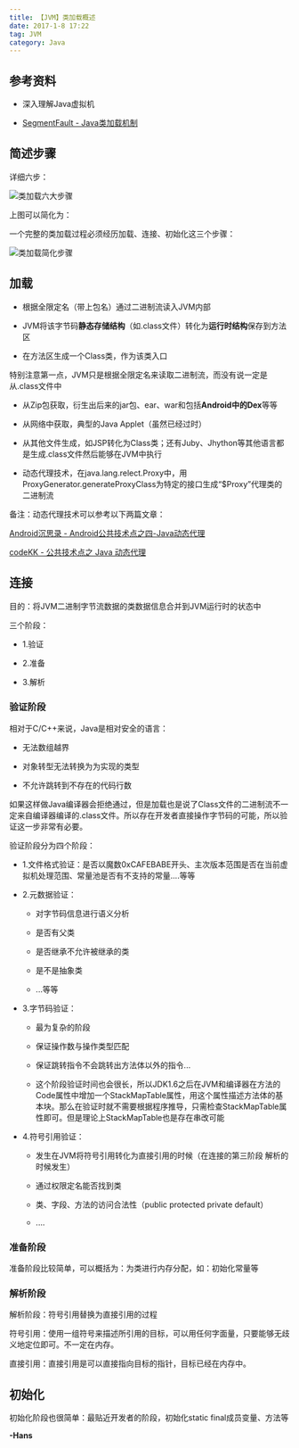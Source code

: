 ```yaml
---
title: 【JVM】类加载概述
date: 2017-1-8 17:22
tag: JVM
category: Java
---
```

<!-- more -->
## 参考资料

* 深入理解Java虚拟机

* [SegmentFault - Java类加载机制](https://segmentfault.com/a/1190000004597758)

## 简述步骤

详细六步：

![类加载六大步骤](http://p1.bpimg.com/567571/b722b1616255bbdf.png)

上图可以简化为：

一个完整的类加载过程必须经历加载、连接、初始化这三个步骤：

![类加载简化步骤](http://p1.bpimg.com/567571/60fc57b67d71525f.png)

## 加载

* 根据全限定名（带上包名）通过二进制流读入JVM内部

* JVM将该字节码**静态存储结构**（如.class文件）转化为**运行时结构**保存到方法区

* 在方法区生成一个Class类，作为该类入口



特别注意第一点，JVM只是根据全限定名来读取二进制流，而没有说一定是从.class文件中

* 从Zip包获取，衍生出后来的jar包、ear、war和包括**Android中的Dex**等等

* 从网络中获取，典型的Java Applet（虽然已经过时）

* 从其他文件生成，如JSP转化为Class类；还有Juby、Jhython等其他语言都是生成.class文件然后能够在JVM中执行

* 动态代理技术，在java.lang.relect.Proxy中，用ProxyGenerator.generateProxyClass为特定的接口生成“$Proxy”代理类的二进制流



备注：动态代理技术可以参考以下两篇文章：

[Android沉思录 - Android公共技术点之四-Java动态代理](http://yeungeek.com/2016/05/19/Android%E5%85%AC%E5%85%B1%E6%8A%80%E6%9C%AF%E7%82%B9%E4%B9%8B%E5%9B%9B-Java%E5%8A%A8%E6%80%81%E4%BB%A3%E7%90%86/)

[codeKK - 公共技术点之 Java 动态代理](http://p.codekk.com/blogs/detail/54cfab086c4761e5001b253d)



## 连接

目的：将JVM二进制字节流数据的类数据信息合并到JVM运行时的状态中

三个阶段：

* 1.验证

* 2.准备

* 3.解析



### 验证阶段

相对于C/C++来说，Java是相对安全的语言：

* 无法数组越界

* 对象转型无法转换为为实现的类型

* 不允许跳转到不存在的代码行数

如果这样做Java编译器会拒绝通过，但是加载也是说了Class文件的二进制流不一定来自编译器编译的.class文件。所以存在开发者直接操作字节码的可能，所以验证这一步非常有必要。



验证阶段分为四个阶段：

* 1.文件格式验证：是否以魔数0xCAFEBABE开头、主次版本范围是否在当前虚拟机处理范围、常量池是否有不支持的常量....等等

* 2.元数据验证：

    * 对字节码信息进行语义分析

    * 是否有父类

    * 是否继承不允许被继承的类

    * 是不是抽象类

    * ...等等

* 3.字节码验证：

    * 最为复杂的阶段

    * 保证操作数与操作类型匹配

    * 保证跳转指令不会跳转出方法体以外的指令...  

    * 这个阶段验证时间也会很长，所以JDK1.6之后在JVM和编译器在方法的Code属性中增加一个StackMapTable属性，用这个属性描述方法体的基本块。那么在验证时就不需要根据程序推导，只需检查StackMapTable属性即可。但是理论上StackMapTable也是存在串改可能

* 4.符号引用验证：

    * 发生在JVM将符号引用转化为直接引用的时候（在连接的第三阶段 解析的时候发生）

    * 通过权限定名能否找到类

    * 类、字段、方法的访问合法性（public protected private default）

    * ....

### 准备阶段

准备阶段比较简单，可以概括为：为类进行内存分配，如：初始化常量等



### 解析阶段

解析阶段：符号引用替换为直接引用的过程

符号引用：使用一组符号来描述所引用的目标，可以用任何字面量，只要能够无歧义地定位即可。不一定在内存。

直接引用：直接引用是可以直接指向目标的指针，目标已经在内存中。

## 初始化

初始化阶段也很简单：最贴近开发者的阶段，初始化static final成员变量、方法等



**-Hans**
